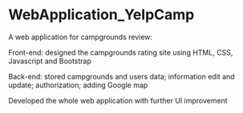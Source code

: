 # WebApplication_YelpCamp

A web application for campgrounds review:

Front-end: designed the campgrounds rating site using HTML, CSS, Javascript and Bootstrap

Back-end: stored campgrounds and users data; information edit and update; authorization; adding Google map

Developed the whole web application with further UI improvement
